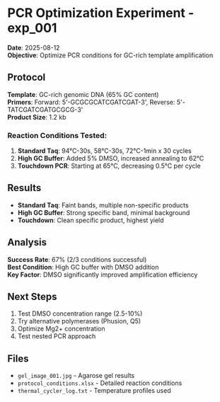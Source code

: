 # PCR Optimization Experiment - exp_001

**Date**: 2025-08-12  
**Objective**: Optimize PCR conditions for GC-rich template amplification

## Protocol

**Template**: GC-rich genomic DNA (65% GC content)  
**Primers**: Forward: 5'-GCGCGCATCGATCGAT-3', Reverse: 5'-TATCGATCGATGCGCG-3'  
**Product Size**: 1.2 kb

### Reaction Conditions Tested:
1. **Standard Taq**: 94°C-30s, 58°C-30s, 72°C-1min x 30 cycles
2. **High GC Buffer**: Added 5% DMSO, increased annealing to 62°C  
3. **Touchdown PCR**: Starting at 65°C, decreasing 0.5°C per cycle

## Results

- **Standard Taq**: Faint bands, multiple non-specific products
- **High GC Buffer**: Strong specific band, minimal background
- **Touchdown**: Clean specific product, highest yield

## Analysis

**Success Rate**: 67% (2/3 conditions successful)  
**Best Condition**: High GC buffer with DMSO addition  
**Key Factor**: DMSO significantly improved amplification efficiency

## Next Steps

1. Test DMSO concentration range (2.5-10%)
2. Try alternative polymerases (Phusion, Q5)
3. Optimize Mg2+ concentration
4. Test nested PCR approach

## Files

- `gel_image_001.jpg` - Agarose gel results
- `protocol_conditions.xlsx` - Detailed reaction conditions
- `thermal_cycler_log.txt` - Temperature profiles used